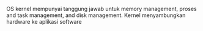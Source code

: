OS kernel mempunyai tanggung jawab untuk memory management, proses and task management, and disk management. Kernel menyambungkan hardware ke aplikasi software 
